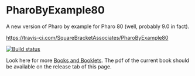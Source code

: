 # PharoByExample80
A new version of Pharo by example for Pharo 80 (well, probably 9.0 in fact).


https://travis-ci.com/SquareBracketAssociates/PharoByExample80

[![Build status]( https://travis-ci.com/SquareBracketAssociates/Booklet-PharoByExample80.svg?branch=master)](https://travis-ci.com/SquareBracketAssociates/PharoByExample80)

Look here for more [Books and Booklets](http://books.pharo.org/).
The pdf of the current book should be available on the release tab of this page. 



